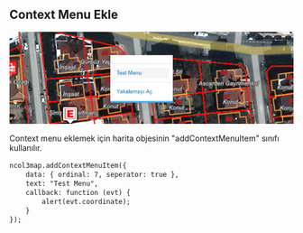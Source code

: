 ## Context Menu Ekle

![Araçlar Örnek](https://raw.githubusercontent.com/netcad-gis/sdk-harita-istemcisi/master/img/addContextMenu.png)

Context menu eklemek için harita objesinin "addContextMenuItem" sınıfı kullanılır.

    ncol3map.addContextMenuItem({
        data: { ordinal: 7, seperator: true },
        text: "Test Menu",
        callback: function (evt) {
            alert(evt.coordinate);
        }
    });